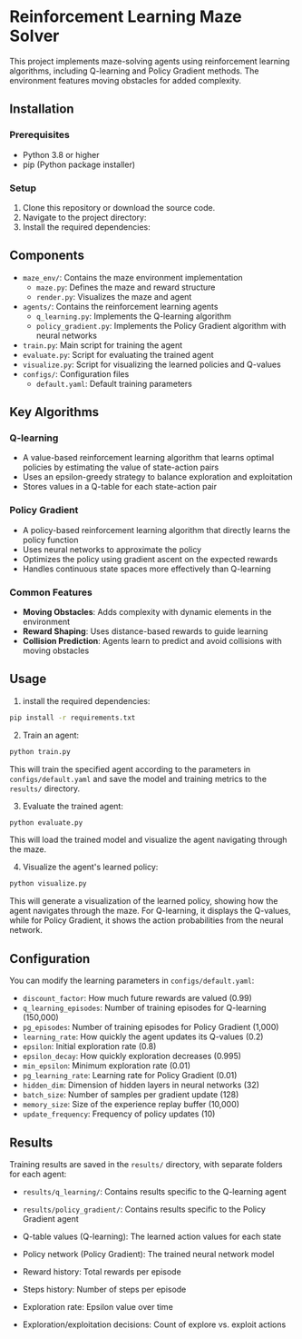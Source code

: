 # Reinforcement Learning Maze Solver

This project implements maze-solving agents using reinforcement learning algorithms, including Q-learning and Policy Gradient methods. The environment features moving obstacles for added complexity.

## Installation

### Prerequisites

- Python 3.8 or higher
- pip (Python package installer)

### Setup

1. Clone this repository or download the source code.
2. Navigate to the project directory:
3. Install the required dependencies:

## Components

- `maze_env/`: Contains the maze environment implementation
  - `maze.py`: Defines the maze and reward structure
  - `render.py`: Visualizes the maze and agent
- `agents/`: Contains the reinforcement learning agents
  - `q_learning.py`: Implements the Q-learning algorithm
  - `policy_gradient.py`: Implements the Policy Gradient algorithm with neural networks
- `train.py`: Main script for training the agent
- `evaluate.py`: Script for evaluating the trained agent
- `visualize.py`: Script for visualizing the learned policies and Q-values
- `configs/`: Configuration files
  - `default.yaml`: Default training parameters

## Key Algorithms

### Q-learning

- A value-based reinforcement learning algorithm that learns optimal policies by estimating the value of state-action pairs
- Uses an epsilon-greedy strategy to balance exploration and exploitation
- Stores values in a Q-table for each state-action pair

### Policy Gradient

- A policy-based reinforcement learning algorithm that directly learns the policy function
- Uses neural networks to approximate the policy
- Optimizes the policy using gradient ascent on the expected rewards
- Handles continuous state spaces more effectively than Q-learning

### Common Features

- **Moving Obstacles**: Adds complexity with dynamic elements in the environment
- **Reward Shaping**: Uses distance-based rewards to guide learning
- **Collision Prediction**: Agents learn to predict and avoid collisions with moving obstacles

## Usage

1. install the required dependencies:

````bash
pip install -r requirements.txt
````

2. Train an agent:

````bash
python train.py
````

   This will train the specified agent according to the parameters in `configs/default.yaml` and save the model and training metrics to the `results/` directory.

3. Evaluate the trained agent:

````bash
python evaluate.py
````

   This will load the trained model and visualize the agent navigating through the maze.

4. Visualize the agent's learned policy:

````bash
python visualize.py 
````

   This will generate a visualization of the learned policy, showing how the agent navigates through the maze. For Q-learning, it displays the Q-values, while for Policy Gradient, it shows the action probabilities from the neural network.

## Configuration

You can modify the learning parameters in `configs/default.yaml`:

- `discount_factor`: How much future rewards are valued (0.99)
- `q_learning_episodes`: Number of training episodes for Q-learning (150,000)
- `pg_episodes`: Number of training episodes for Policy Gradient (1,000)
- `learning_rate`: How quickly the agent updates its Q-values (0.2)
- `epsilon`: Initial exploration rate (0.8)
- `epsilon_decay`: How quickly exploration decreases (0.995)
- `min_epsilon`: Minimum exploration rate (0.01)
- `pg_learning_rate`: Learning rate for Policy Gradient (0.01)
- `hidden_dim`: Dimension of hidden layers in neural networks (32)
- `batch_size`: Number of samples per gradient update (128)
- `memory_size`: Size of the experience replay buffer (10,000)
- `update_frequency`: Frequency of policy updates (10)

## Results

Training results are saved in the `results/` directory, with separate folders for each agent:

- `results/q_learning/`: Contains results specific to the Q-learning agent
- `results/policy_gradient/`: Contains results specific to the Policy Gradient agent

- Q-table values (Q-learning): The learned action values for each state
- Policy network (Policy Gradient): The trained neural network model
- Reward history: Total rewards per episode
- Steps history: Number of steps per episode
- Exploration rate: Epsilon value over time
- Exploration/exploitation decisions: Count of explore vs. exploit actions
